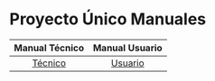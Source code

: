 # Proyecto Único Manuales

| Manual Técnico        | Manual Usuario        |
| :------------:        | :------------:        |
| [Técnico](./Tecnico/) | [Usuario](./Usuario/) |